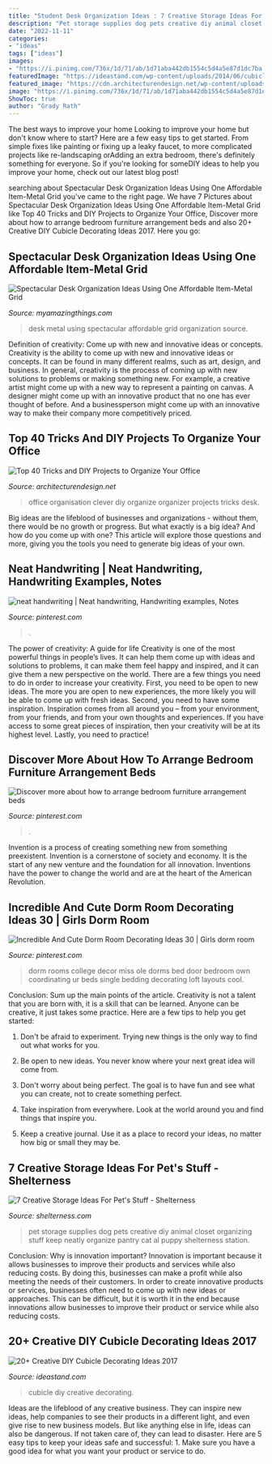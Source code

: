 ```yaml
---
title: "Student Desk Organization Ideas : 7 Creative Storage Ideas For Pet&#039;s Stuff"
description: "Pet storage supplies dog pets creative diy animal closet organizing stuff keep neatly organize pantry cat al puppy shelterness station"
date: "2022-11-11"
categories:
- "ideas"
tags: ["ideas"]
images:
- "https://i.pinimg.com/736x/1d/71/ab/1d71aba442db1554c5d4a5e87d1dc7ba.jpg"
featuredImage: "https://ideastand.com/wp-content/uploads/2014/06/cubicle-decorating-ideas/4-cubicle-decorating-ideas.jpg"
featured_image: "https://cdn.architecturendesign.net/wp-content/uploads/2014/11/clever-office-organisation-25.jpg"
image: "https://i.pinimg.com/736x/1d/71/ab/1d71aba442db1554c5d4a5e87d1dc7ba.jpg"
ShowToc: true
author: "Grady Rath"
---
```



The best ways to improve your home
Looking to improve your home but don't know where to start? Here are a few easy tips to get started. From simple fixes like painting or fixing up a leaky faucet, to more complicated projects like re-landscaping orAdding an extra bedroom, there's definitely something for everyone. So if you're looking for someDIY ideas to help you improve your home, check out our latest blog post!

	

		
searching about Spectacular Desk Organization Ideas Using One Affordable Item-Metal Grid you've came to the right page. We have 7 Pictures about Spectacular Desk Organization Ideas Using One Affordable Item-Metal Grid like Top 40 Tricks and DIY Projects to Organize Your Office, Discover more about how to arrange bedroom furniture arrangement beds and also 20+ Creative DIY Cubicle Decorating Ideas 2017. Here you go:
		
    
## Spectacular Desk Organization Ideas Using One Affordable Item-Metal Grid

<img loading=lazy src="http://myamazingthings.com/wp-content/uploads/2017/09/desk-2.jpg" onerror="this.onerror=null;this.src='https://tse4.mm.bing.net/th?id=OIP.Nn-9MD1rBsfYKi3lmUFcfQHaJ4&amp;pid=15.1';" alt="Spectacular Desk Organization Ideas Using One Affordable Item-Metal Grid">

_Source: myamazingthings.com_

>desk metal using spectacular affordable grid organization source. 

	

Definition of creativity: Come up with new and innovative ideas or concepts.
Creativity is the ability to come up with new and innovative ideas or concepts. It can be found in many different realms, such as art, design, and business. In general, creativity is the process of coming up with new solutions to problems or making something new. For example, a creative artist might come up with a new way to represent a painting on canvas. A designer might come up with an innovative product that no one has ever thought of before. And a businessperson might come up with an innovative way to make their company more competitively priced.

    
## Top 40 Tricks And DIY Projects To Organize Your Office

<img loading=lazy src="https://cdn.architecturendesign.net/wp-content/uploads/2014/11/clever-office-organisation-25.jpg" onerror="this.onerror=null;this.src='https://tse4.mm.bing.net/th?id=OIP.9PjsKAslajVWK1oyISRTFAHaLH&amp;pid=15.1';" alt="Top 40 Tricks and DIY Projects to Organize Your Office">

_Source: architecturendesign.net_

>office organisation clever diy organize organizer projects tricks desk. 

	

Big ideas are the lifeblood of businesses and organizations - without them, there would be no growth or progress. But what exactly is a big idea? And how do you come up with one? This article will explore those questions and more, giving you the tools you need to generate big ideas of your own.

    
## Neat Handwriting | Neat Handwriting, Handwriting Examples, Notes

<img loading=lazy src="https://i.pinimg.com/736x/56/c4/2a/56c42aaea23ecbeb645894b8012a9157.jpg" onerror="this.onerror=null;this.src='https://tse4.mm.bing.net/th?id=OIP.DRA-Kuaf6ivNDq1vi2haEwHaJ3&amp;pid=15.1';" alt="neat handwriting | Neat handwriting, Handwriting examples, Notes">

_Source: pinterest.com_

>. 

	

The power of creativity: A guide for life
Creativity is one of the most powerful things in people’s lives. It can help them come up with ideas and solutions to problems, it can make them feel happy and inspired, and it can give them a new perspective on the world.
There are a few things you need to do in order to increase your creativity. First, you need to be open to new ideas. The more you are open to new experiences, the more likely you will be able to come up with fresh ideas. Second, you need to have some inspiration. Inspiration comes from all around you – from your environment, from your friends, and from your own thoughts and experiences. If you have access to some great pieces of inspiration, then your creativity will be at its highest level. Lastly, you need to practice!

    
## Discover More About How To Arrange Bedroom Furniture Arrangement Beds

<img loading=lazy src="https://i.pinimg.com/736x/51/bd/0b/51bd0b204c3c50ad0a477f5da7fb6da2.jpg" onerror="this.onerror=null;this.src='https://tse4.mm.bing.net/th?id=OIP.ykqKMDxyvDyHMVr1X7dsogHaLH&amp;pid=15.1';" alt="Discover more about how to arrange bedroom furniture arrangement beds">

_Source: pinterest.com_

>. 

	

Invention is a process of creating something new from something preexistent. Invention is a cornerstone of society and economy. It is the start of any new venture and the foundation for all innovation. Inventions have the power to change the world and are at the heart of the American Revolution.

    
## Incredible And Cute Dorm Room Decorating Ideas 30 | Girls Dorm Room

<img loading=lazy src="https://i.pinimg.com/736x/1d/71/ab/1d71aba442db1554c5d4a5e87d1dc7ba.jpg" onerror="this.onerror=null;this.src='https://tse4.mm.bing.net/th?id=OIP.KPrcf2FPHzNUMBwap1rWgwHaKA&amp;pid=15.1';" alt="Incredible And Cute Dorm Room Decorating Ideas 30 | Girls dorm room">

_Source: pinterest.com_

>dorm rooms college decor miss ole dorms bed door bedroom own coordinating ur beds single bedding decorating loft layouts cool. 

	

Conclusion: Sum up the main points of the article.
Creativity is not a talent that you are born with, it is a skill that can be learned. Anyone can be creative, it just takes some practice. Here are a few tips to help you get started:
1. Don't be afraid to experiment. Trying new things is the only way to find out what works for you.

2. Be open to new ideas. You never know where your next great idea will come from.

3. Don't worry about being perfect. The goal is to have fun and see what you can create, not to create something perfect.

4. Take inspiration from everywhere. Look at the world around you and find things that inspire you.

5. Keep a creative journal. Use it as a place to record your ideas, no matter how big or small they may be.

    
## 7 Creative Storage Ideas For Pet&#039;s Stuff - Shelterness

<img loading=lazy src="http://i.shelterness.com/pet-storage-ideas-1.jpg" onerror="this.onerror=null;this.src='https://tse1.mm.bing.net/th?id=OIP.5cVhKqhcTQpGVgX8gIH9WwAAAA&amp;pid=15.1';" alt="7 Creative Storage Ideas For Pet&#039;s Stuff - Shelterness">

_Source: shelterness.com_

>pet storage supplies dog pets creative diy animal closet organizing stuff keep neatly organize pantry cat al puppy shelterness station. 

	

Conclusion: Why is innovation important?
Innovation is important because it allows businesses to improve their products and services while also reducing costs. By doing this, businesses can make a profit while also meeting the needs of their customers. In order to create innovative products or services, businesses often need to come up with new ideas or approaches. This can be difficult, but it is worth it in the end because innovations allow businesses to improve their product or service while also reducing costs.

    
## 20+ Creative DIY Cubicle Decorating Ideas 2017

<img loading=lazy src="https://ideastand.com/wp-content/uploads/2014/06/cubicle-decorating-ideas/4-cubicle-decorating-ideas.jpg" onerror="this.onerror=null;this.src='https://tse3.mm.bing.net/th?id=OIP.VHOx8lixeW7JpfU3SP7vlgHaJ4&amp;pid=15.1';" alt="20+ Creative DIY Cubicle Decorating Ideas 2017">

_Source: ideastand.com_

>cubicle diy creative decorating. 

	

Ideas are the lifeblood of any creative business. They can inspire new ideas, help companies to see their products in a different light, and even give rise to new business models. But like anything else in life, ideas can also be dangerous. If not taken care of, they can lead to disaster. Here are 5 easy tips to keep your ideas safe and successful: 1. Make sure you have a good idea for what you want your product or service to do.

